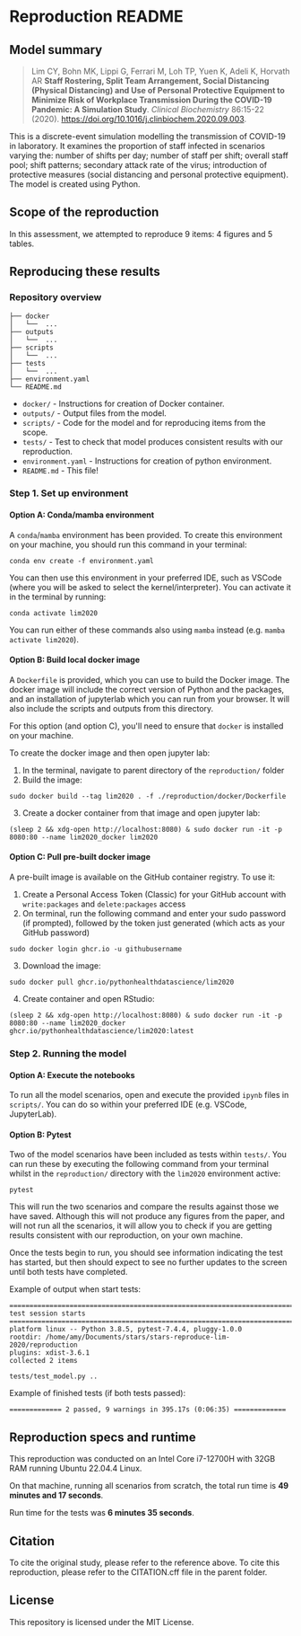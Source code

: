 # Reproduction README

## Model summary

> Lim CY, Bohn MK, Lippi G, Ferrari M, Loh TP, Yuen K, Adeli K, Horvath AR **Staff Rostering, Split Team Arrangement, Social Distancing (Physical Distancing) and Use of Personal Protective Equipment to Minimize Risk of Workplace Transmission During the COVID-19 Pandemic: A Simulation Study**. *Clinical Biochemistry* 86:15-22 (2020). <https://doi.org/10.1016/j.clinbiochem.2020.09.003>.

This is a discrete-event simulation modelling the transmission of COVID-19 in laboratory. It examines the proportion of staff infected in scenarios varying the: number of shifts per day; number of staff per shift; overall staff pool; shift patterns; secondary attack rate of the virus; introduction of protective measures (social distancing and personal protective equipment). The model is created using Python.

## Scope of the reproduction

In this assessment, we attempted to reproduce 9 items: 4 figures and 5 tables.

## Reproducing these results

### Repository overview

```{bash}
├── docker
│   └──  ...
├── outputs
│   └──  ...
├── scripts
│   └──  ...
├── tests
│   └──  ...
├── environment.yaml
└── README.md
```

* `docker/` - Instructions for creation of Docker container.
* `outputs/` - Output files from the model.
* `scripts/` - Code for the model and for reproducing items from the scope.
* `tests/` - Test to check that model produces consistent results with our reproduction.
* `environment.yaml` - Instructions for creation of python environment.
* `README.md` - This file!

### Step 1. Set up environment

#### Option A: Conda/mamba environment

A `conda`/`mamba` environment has been provided. To create this environment on your machine, you should run this command in your terminal:

```
conda env create -f environment.yaml
```

You can then use this environment in your preferred IDE, such as VSCode (where you will be asked to select the kernel/interpreter). You can activate it in the terminal by running:

```
conda activate lim2020
```

You can run either of these commands also using `mamba` instead (e.g. `mamba activate lim2020`).

#### Option B: Build local docker image

A `Dockerfile` is provided, which you can use to build the Docker image. The docker image will include the correct version of Python and the packages, and an installation of jupyterlab which you can run from your browser. It will also include the scripts and outputs from this directory.

For this option (and option C), you'll need to ensure that `docker` is installed on your machine.

To create the docker image and then open jupyter lab:

1. In the terminal, navigate to parent directory of the `reproduction/` folder
2. Build the image:

```
sudo docker build --tag lim2020 . -f ./reproduction/docker/Dockerfile
```

3. Create a docker container from that image and open jupyter lab:

```
(sleep 2 && xdg-open http://localhost:8080) & sudo docker run -it -p 8080:80 --name lim2020_docker lim2020
```

#### Option C: Pull pre-built docker image

A pre-built image is available on the GitHub container registry. To use it:

1. Create a Personal Access Token (Classic) for your GitHub account with `write:packages` and `delete:packages` access
2. On terminal, run the following command and enter your sudo password (if prompted), followed by the token just generated (which acts as your GitHub password)

```
sudo docker login ghcr.io -u githubusername
```

3. Download the image:

```
sudo docker pull ghcr.io/pythonhealthdatascience/lim2020
```

4. Create container and open RStudio:

```
(sleep 2 && xdg-open http://localhost:8080) & sudo docker run -it -p 8080:80 --name lim2020_docker ghcr.io/pythonhealthdatascience/lim2020:latest
```

### Step 2. Running the model

#### Option A: Execute the notebooks

To run all the model scenarios, open and execute the provided `ipynb` files in `scripts/`. You can do so within your preferred IDE (e.g. VSCode, JupyterLab).

#### Option B: Pytest

Two of the model scenarios have been included as tests within `tests/`. You can run these by executing the following command from your terminal whilst in the `reproduction/` directory with the `lim2020` environment active:

```
pytest
```

This will run the two scenarios and compare the results against those we have saved. Although this will not produce any figures from the paper, and will not run all the scenarios, it will allow you to check if you are getting results consistent with our reproduction, on your own machine.

Once the tests begin to run, you should see information indicating the test has started, but then should expect to see no further updates to the screen until both tests have completed.

Example of output when start tests:

```{bash}
=========================================================================== test session starts ============================================================================
platform linux -- Python 3.8.5, pytest-7.4.4, pluggy-1.0.0
rootdir: /home/amy/Documents/stars/stars-reproduce-lim-2020/reproduction
plugins: xdist-3.6.1
collected 2 items                                                                                                                                                          

tests/test_model.py .. 
```

Example of finished tests (if both tests passed):

```{bash}
============= 2 passed, 9 warnings in 395.17s (0:06:35) =============
```


## Reproduction specs and runtime

This reproduction was conducted on an Intel Core i7-12700H with 32GB RAM running Ubuntu 22.04.4 Linux.

On that machine, running all scenarios from scratch, the total run time is **49 minutes and 17 seconds**.

Run time for the tests was **6 minutes 35 seconds**.

## Citation

To cite the original study, please refer to the reference above. To cite this reproduction, please refer to the CITATION.cff file in the parent folder.

## License

This repository is licensed under the MIT License.